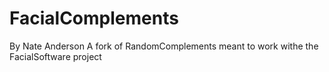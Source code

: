 # FacialComplements

By Nate Anderson
A fork of RandomComplements meant to work withe the FacialSoftware project
